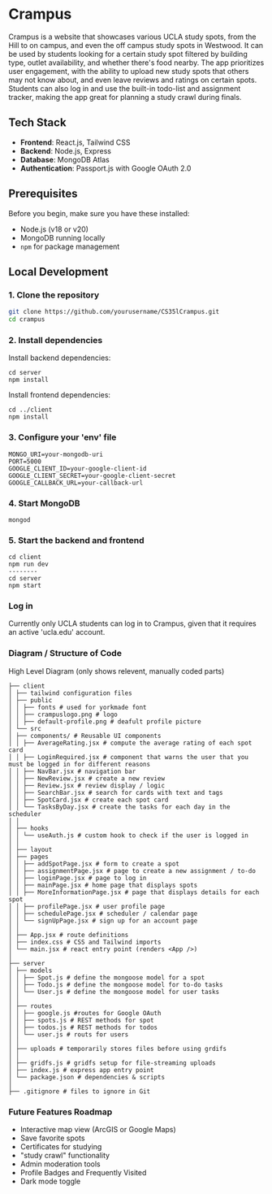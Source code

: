 # Crampus 
Crampus is a website that showcases various UCLA study spots, from the Hill to on campus, and even the off campus study spots in Westwood. It can be used by students looking for a certain study spot filtered by building type, outlet availability, and whether there's food nearby. The app prioritizes user engagement, with the ability to upload new study spots that others may not know about, and even leave reviews and ratings on certain spots. Students can also log in and use the built-in todo-list and assignment tracker, making the app great for planning a study crawl during finals.

## Tech Stack 

- **Frontend**: 
React.js, Tailwind CSS
- **Backend**: 
Node.js, Express
- **Database**: 
MongoDB Atlas
- **Authentication**: 
Passport.js with Google OAuth 2.0

## Prerequisites

Before you begin, make sure you have these installed:

- Node.js (v18 or v20)
- MongoDB running locally
- ```npm``` for package management


## Local Development

### 1. Clone the repository

```bash
git clone https://github.com/yourusername/CS35lCrampus.git
cd crampus
```
### 2. Install dependencies 
Install backend dependencies:
```
cd server
npm install 
```
Install frontend dependencies:
```
cd ../client
npm install
```

### 3. Configure your 'env' file 
```
MONGO_URI=your-mongodb-uri
PORT=5000
GOOGLE_CLIENT_ID=your-google-client-id
GOOGLE_CLIENT_SECRET=your-google-client-secret
GOOGLE_CALLBACK_URL=your-callback-url
```

### 4. Start MongoDB
```
mongod
```

### 5. Start the backend and frontend 
```
cd client 
npm run dev
--------
cd server
npm start
```

### Log in 
Currently only UCLA students can log in to Crampus, given that it requires an active 'ucla.edu' account. 

### Diagram / Structure of Code
High Level Diagram (only shows relevent, manually coded parts)
```
├── client
│ ├── tailwind configuration files
│ ├── public
│ │ ├── fonts # used for yorkmade font
│ │ ├── crampuslogo.png # logo
│ │ ├── default-profile.png # deafult profile picture
│ └── src
│ ├── components/ # Reusable UI components
│ │ ├── AverageRating.jsx # compute the average rating of each spot card
│ │ ├── LoginRequired.jsx # component that warns the user that you must be logged in for different reasons
│ │ ├── NavBar.jsx # navigation bar
│ │ ├── NewReview.jsx # create a new review
│ │ ├── Review.jsx # review display / logic
│ │ ├── SearchBar.jsx # search for cards with text and tags
│ │ ├── SpotCard.jsx # create each spot card
│ │ └── TasksByDay.jsx # create the tasks for each day in the scheduler
│ │
│ ├── hooks
│ │ └── useAuth.js # custom hook to check if the user is logged in
│ │
│ ├── layout
│ ├── pages
│ │ ├── addSpotPage.jsx # form to create a spot
│ │ ├── assignmentPage.jsx # page to create a new assignment / to-do
│ │ ├── loginPage.jsx # page to log in
│ │ ├── mainPage.jsx # home page that displays spots
│ │ ├── MoreInformationPage.jsx # page that displays details for each spot
│ │ ├── profilePage.jsx # user profile page
│ │ ├── schedulePage.jsx # scheduler / calendar page
│ │ └── signUpPage.jsx # sign up for an account page
│ │
│ ├── App.jsx # route definitions
│ ├── index.css # CSS and Tailwind imports
│ └── main.jsx # react entry point (renders <App />)
│
├── server
│ ├── models
│ │ ├── Spot.js # define the mongoose model for a spot
│ │ ├── Todo.js # define the mongoose model for to-do tasks
│ │ └── User.js # define the mongoose model for user tasks
│ │
│ ├── routes
│ │ ├── google.js #routes for Google OAuth
│ │ ├── spots.js # REST methods for spot
│ │ ├── todos.js # REST methods for todos
│ │ └── user.js # routs for users
│ │
│ ├── uploads # temporarily stores files before using grdifs
│ │
│ ├── gridfs.js # gridfs setup for file‐streaming uploads
│ ├── index.js # express app entry point
│ └── package.json # dependencies & scripts
│
├── .gitignore # files to ignore in Git
```

### Future Features Roadmap 
* Interactive map view (ArcGIS or Google Maps)
* Save favorite spots
* Certificates for studying
* "study crawl" functionality
* Admin moderation tools
* Profile Badges and Frequently Visited
* Dark mode toggle




